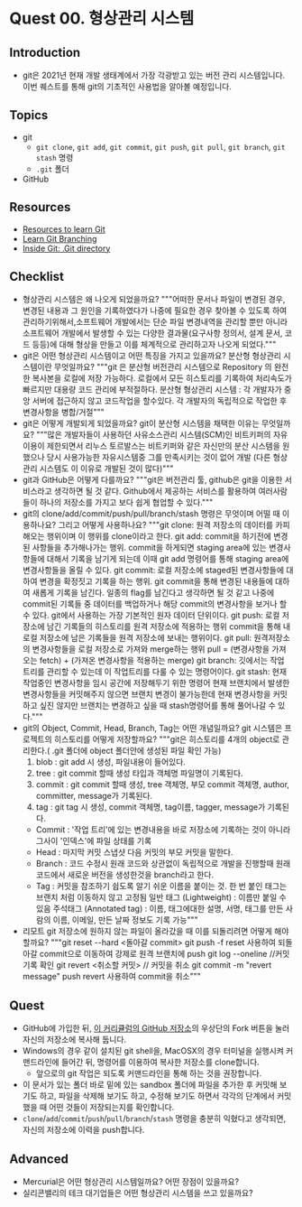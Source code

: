 # Quest 00. 형상관리 시스템

## Introduction

- git은 2021년 현재 개발 생태계에서 가장 각광받고 있는 버전 관리 시스템입니다. 이번 퀘스트를 통해 git의 기초적인 사용법을 알아볼 예정입니다.

## Topics

- git
  - `git clone`, `git add`, `git commit`, `git push`, `git pull`, `git branch`, `git stash` 명령
  - `.git` 폴더
- GitHub

## Resources

- [Resources to learn Git](https://try.github.io)
- [Learn Git Branching](https://learngitbranching.js.org/?locale=ko)
- [Inside Git: .Git directory](https://githowto.com/git_internals_git_directory)

## Checklist

- 형상관리 시스템은 왜 나오게 되었을까요?
  """어떠한 문서나 파일이 변경된 경우, 변경된 내용과 그 원인을 기록하였다가 나중에 필요한 경우 찾아볼 수 있도록 하여 관리하기위해서,소프트웨어 개발에서는 단순 파일 변경내역을 관리할 뿐만 아니라 소프트웨어 개발에서 발생할 수 있는 다양한 결과물(요구사항 정의서, 설계 문서, 코드 등등)에 대해 형상을 만들고 이를 체계적으로 관리하고자 나오게 되었다."""
- git은 어떤 형상관리 시스템이고 어떤 특징을 가지고 있을까요? 분산형 형상관리 시스템이란 무엇일까요?
  """git 은 분산형 버전관리 시스템으로 Repository 의 완전한 복사본을 로컬에 저장 가능하다. 로컬에서 모든 히스토리를 기록하여 처리속도가 빠르지만 대용량 코드 관리에 부적절하다.
  분산형 형상관리 시스템 : 각 개발자가 중앙 서버에 접근하지 않고 코드작업을 할수있다. 각 개발자의 독립적으로 작업한 후 변경사항을 병합/거절"""
- git은 어떻게 개발되게 되었을까요? git이 분산형 시스템을 채택한 이유는 무엇일까요?
  """많은 개발자들이 사용하던 사유소스관리 시스템(SCM)인 비트키퍼의 자유이용이 제한되면서 리누스 토르발스는 비트키퍼와 같은 자신만의 분산 시스템을 원했으나 당시 사용가능한 자유시스템중 그를 만족시키는 것이 없어 개발 (다른 형상관리 시스템도 이 이유로 개발된 것이 많다)"""
- git과 GitHub은 어떻게 다를까요?
  """git은 버전관리 툴, github은 git을 이용한 서비스라고 생각하면 될 것 같다. Github에서 제공하는 서비스를 활용하여 여러사람들이 하나의 저장소를 가지고 보다 쉽게 협업할 수 있다."""
- git의 clone/add/commit/push/pull/branch/stash 명령은 무엇이며 어떨 때 이용하나요? 그리고 어떻게 사용하나요?
  """git clone: 원격 저장소의 데이터를 카피해오는 행위이며 이 행위를 clone이라고 한다.
  git add: commit을 하기전에 변경된 사항들을 추가해나가는 행위. commit을 하게되면 staging area에 있는 변경사항들에 대해서 기록을 남기게 되는데 이때 git add 명령어를 통해 staging area에 변경사항들을 올릴 수 있다.
  git commit: 로컬 저장소에 staged된 변경사항들에 대하여 변경을 확정짓고 기록을 하는 행위. git commit을 통해 변경된 내용들에 대하여 새롭게 기록을 남긴다. 일종의 flag를 남긴다고 생각하면 될 것 같고 나중에 commit된 기록들 중 데이터를 백업하거나 해당 commit의 변경사항을 보거나 할 수 있다. git에서 사용하는 가장 기본적인 원자 데이터 단위이다.
  git push: 로컬 저장소에 남긴 기록들의 히스토리를 원격 저장소에 적용하는 행위 commit을 통해 내 로컬 저장소에 남은 기록들을 원격 저장소에 보내는 행위이다.
  git pull: 원격저장소의 변경사항들을 로컬 저장소로 가져와 merge하는 행위 pull = (변경사항을 가져오는 fetch) + (가져온 변경사항을 적용하는 merge)
  git branch: 깃에서는 작업 트리를 관리할 수 있는데 이 작업트리를 다룰 수 있는 명령어이다.
  git stash: 현재 작업중인 변경사항을 임시 공간에 저장해두기 위한 명령어 현재 브랜치에서 발생한 변경사항들을 커밋해주지 않으면 브랜치 변경이 불가능한데 현재 변경사항을 커밋하고 싶진 않지만 브랜치는 변경하고 싶을 때 stash명령어를 통해 풀어나갈 수 있다."""
- git의 Object, Commit, Head, Branch, Tag는 어떤 개념일까요? git 시스템은 프로젝트의 히스토리를 어떻게 저장할까요?
  """git은 히스토리를 4개의 object로 관리한다.( .git 폴더에 object 폴더안에 생성된 파일 확인 가능)
  1. blob : git add 시 생성, 파일내용이 들어있다.
  2. tree : git commit 할때 생성 타입과 객체명 파일명이 기록된다.
  3. commit : git commit 할때 생성, tree 객체명, 부모 commit 객체명, author, committer, message가 기록된다.
  4. tag : git tag 시 생성, commit 객체명, tag이름, tagger, message가 기록된다.
  - Commit : '작업 트리'에 있는 변경내용을 바로 저장소에 기록하는 것이 아니라 그사이 '인덱스'에 파일 상태를 기록
  - Head : 마지막 커밋 스냅샷 다음 커밋의 부모 커밋을 말한다.
  - Branch : 코드 수정시 원래 코드와 상관없이 독립적으로 개발을 진행할때 원래 코드에서 새로운 버전을 생성한것을 branch라고 한다.
  - Tag : 커밋을 참조하기 쉽도록 알기 쉬운 이름을 붙이는 것. 한 번 붙인 태그는 브랜치 처럼 이동하지 않고 고정됨
    일반 태그 (Lightweight) : 이름만 붙일 수 있음
    주석태그 (Annotated tag) : 이름, 태그에대한 설명, 서명, 태그를 만든 사람의 이름, 이메일, 만든 날짜 정보도 기록 가능"""
- 리모트 git 저장소에 원하지 않는 파일이 올라갔을 때 이를 되돌리려면 어떻게 해야 할까요?
  """git reset --hard <돌아갈 commit>
  git push -f
  reset 사용하여 되돌아갈 commit으로 이동하여 강제로 원격 브랜치에 push
  git log --oneline //커밋기록 확인
  git revert <취소할 커밋> // 커밋을 취소
  git commit -m "revert message"
  push
  revert 사용하여 commit을 취소"""

## Quest

- GitHub에 가입한 뒤, [이 커리큘럼의 GitHub 저장소](https://github.com/KnowRe-Dev/WebDevCurriculum)의 우상단의 Fork 버튼을 눌러 자신의 저장소에 복사해 둡니다.
- Windows의 경우 같이 설치된 git shell을, MacOSX의 경우 터미널을 실행시켜 커맨드라인에 들어간 뒤, 명령어를 이용하여 복사한 저장소를 clone합니다.
  - 앞으로의 git 작업은 되도록 커맨드라인을 통해 하는 것을 권장합니다.
- 이 문서가 있는 폴더 바로 밑에 있는 sandbox 폴더에 파일을 추가한 후 커밋해 보기도 하고, 파일을 삭제해 보기도 하고, 수정해 보기도 하면서 각각의 단계에서 커밋했을 때 어떤 것들이 저장되는지를 확인합니다.
- `clone`/`add`/`commit`/`push`/`pull`/`branch`/`stash` 명령을 충분히 익혔다고 생각되면, 자신의 저장소에 이력을 push합니다.

## Advanced

- Mercurial은 어떤 형상관리 시스템일까요? 어떤 장점이 있을까요?
- 실리콘밸리의 테크 대기업들은 어떤 형상관리 시스템을 쓰고 있을까요?
